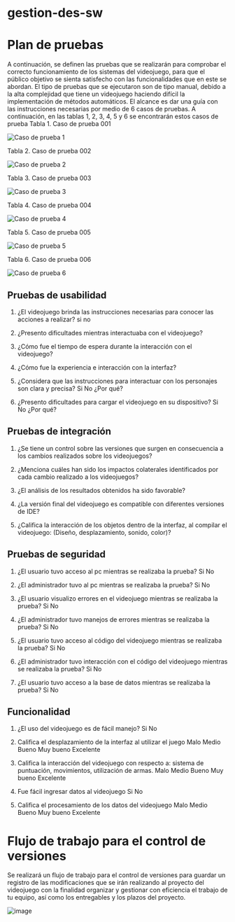 # gestion-des-sw
# Plan de pruebas 
A continuación, se definen las pruebas que se realizarán para comprobar el correcto   funcionamiento de los sistemas del videojuego, para que el público objetivo se sienta satisfecho con las funcionalidades que en este se abordan. El tipo de pruebas que se ejecutaron son de tipo manual, debido a la alta complejidad que tiene un videojuego haciendo difícil la implementación de métodos automáticos.
El alcance es dar una guía con las instrucciones necesarias por medio de 6 casos de pruebas. A continuación, en las tablas 1, 2, 3, 4, 5 y 6 se encontrarán estos casos de prueba
Tabla 1. Caso de prueba 001

![Caso de prueba 1](https://user-images.githubusercontent.com/77304438/193393959-06beceec-28d9-4201-8d97-de423002360c.png)

Tabla 2. Caso de prueba 002

![Caso de prueba 2](https://user-images.githubusercontent.com/77304438/193394033-a1ab3df5-41e2-4d2a-9988-6fa251d618f9.png)

Tabla 3. Caso de prueba 003

![Caso de prueba 3](https://user-images.githubusercontent.com/77304438/193394067-6f857167-8d75-4e01-b708-890b72451196.png)

Tabla 4. Caso de prueba 004

![Caso de prueba 4](https://user-images.githubusercontent.com/77304438/193394113-023a3591-d4eb-4d34-8efe-175c485c67a2.png)

Tabla 5. Caso de prueba 005

![Caso de prueba 5](https://user-images.githubusercontent.com/77304438/193394147-81ba68c3-a436-4c40-86f0-9ce4f2df540c.png)

Tabla 6. Caso de prueba 006

![Caso de prueba 6](https://user-images.githubusercontent.com/77304438/193394167-08d90373-276d-4ab4-8198-9292e15f8206.png)

## Pruebas de usabilidad

1.	¿El videojuego brinda las instrucciones necesarias para conocer las acciones a realizar?
si
no
2.	¿Presento dificultades mientras interactuaba con el videojuego?

3.	¿Cómo fue el tiempo de espera durante la interacción con el videojuego?

4.	¿Cómo fue la experiencia e interacción con la interfaz?

5.	¿Considera que las instrucciones para interactuar con los personajes son clara y precisa?
Si
No
¿Por qué?
6.	¿Presento dificultades para cargar el videojuego en su dispositivo?
Si
No                         ¿Por qué?

##  Pruebas de integración

1.	¿Se tiene un control sobre las versiones que surgen en consecuencia a los cambios realizados sobre los videojuegos?


2.	¿Menciona cuáles han sido los impactos colaterales identificados por cada cambio realizado a los videojuegos?



3.	¿El análisis de los resultados obtenidos ha sido favorable?


4.	¿La versión final del videojuego es compatible con diferentes versiones de IDE?

5.	¿Califica la interacción de los objetos dentro de la interfaz, al compilar el videojuego: (Diseño, desplazamiento, sonido, color)?

##  Pruebas de seguridad


1.	¿El usuario tuvo acceso al pc mientras se realizaba la prueba?
Si
No

2.	¿El administrador tuvo al pc mientras se realizaba la prueba?
Si
No

3.	¿El usuario visualizo errores en el videojuego mientras se realizaba la prueba?
Si
No

4.	¿El administrador tuvo manejos de errores mientras se realizaba la prueba?
Si
No

5.	¿El usuario tuvo acceso al código del videojuego mientras se realizaba la prueba?
Si
No

6.	¿El administrador tuvo interacción con el código del videojuego mientras se realizaba la prueba?
Si
No

7.	¿El usuario tuvo acceso a la base de datos mientras se realizaba la prueba?
Si
No

##  Funcionalidad

1.	¿El uso del videojuego es de fácil manejo?
Si 
No 


2.	Califica el desplazamiento de la interfaz al utilizar el juego 
Malo
Medio 
Bueno
Muy bueno
Excelente 


3.	Califica la interacción del videojuego con respecto a: sistema de puntuación, movimientos, utilización de armas. 
 Malo
Medio 
Bueno
Muy bueno
Excelente 
4.	Fue fácil ingresar datos al videojuego
Si 
No 


5. Califica el procesamiento de los datos del videojuego
Malo
Medio 
Bueno
Muy bueno
Excelente

# Flujo de trabajo para el control de versiones

Se realizará un flujo de trabajo para el control de versiones para guardar un registro de las modificaciones que se irán realizando al proyecto del videojuego con la finalidad organizar y gestionar con eficiencia el trabajo de tu equipo, así como los entregables y los plazos del proyecto.

![image](https://user-images.githubusercontent.com/77304438/193394337-12d28e71-d4f3-4fa3-81d1-6a3fc26aabd5.png)

